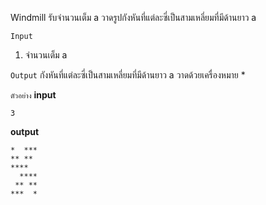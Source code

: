 Windmill
รับจำนวนเต็ม a วาดรูปกังหันที่แต่ละซี่เป็นสามเหลี่ยมที่มีด้านยาว a

`Input`
1. จำนวนเต็ม a

`Output`
กังหันที่แต่ละซี่เป็นสามเหลี่ยมที่มีด้านยาว a วาดด้วยเครื่องหมาย \*

`ตัวอย่าง`
__input__
```
3
```
__output__
```
*  ***
** **
****
  ****
 ** **
***  *
```